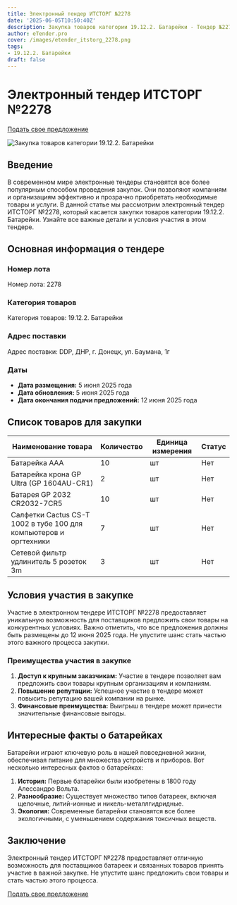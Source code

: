```yaml
---
title: Электронный тендер ИТСТОРГ №2278
date: '2025-06-05T10:50:40Z'
description: Закупка товаров категории 19.12.2. Батарейки - Тендер №2278
author: eTender.pro
cover: /images/etender_itstorg_2278.png
tags:
- 19.12.2. Батарейки
draft: false
---
```

# Электронный тендер ИТСТОРГ №2278

[Подать свое предложение](https://itstorg.ru/tender-2278?utm_source=etender)

![Закупка товаров категории 19.12.2. Батарейки](/images/etender_itstorg_2278.png)

## Введение

В современном мире электронные тендеры становятся все более популярным способом проведения закупок. Они позволяют компаниям и организациям эффективно и прозрачно приобретать необходимые товары и услуги. В данной статье мы рассмотрим электронный тендер ИТСТОРГ №2278, который касается закупки товаров категории 19.12.2. Батарейки. Узнайте все важные детали и условия участия в этом тендере.

## Основная информация о тендере

### Номер лота

Номер лота: 2278

### Категория товаров

Категория товаров: 19.12.2. Батарейки

### Адрес поставки

Адрес поставки: DDP, ДНР, г. Донецк, ул. Баумана, 1г

### Даты

- **Дата размещения:** 5 июня 2025 года
- **Дата обновления:** 5 июня 2025 года
- **Дата окончания подачи предложений:** 12 июня 2025 года

## Список товаров для закупки

| Наименование товара                                                                 | Количество | Единица измерения | Статус |
|-------------------------------------------------------------------------------------|------------|------------------|--------|
| Батарейка AAA                                                                       | 10         | шт               | Нет    |
| Батарейка крона GP Ultra (GP 1604AU-CR1)                                           | 2         | шт               | Нет    |
| Батарея GP 2032 CR2032-7CR5                                                        | 10         | шт               | Нет    |
| Салфетки Cactus CS-T 1002 в тубе 100 для компьютеров и оргтехники                   | 7         | шт               | Нет    |
| Сетевой фильтр удлинитель 5 розеток 3m                                               | 3         | шт               | Нет    |

## Условия участия в закупке

Участие в электронном тендере ИТСТОРГ №2278 предоставляет уникальную возможность для поставщиков предложить свои товары на конкурентных условиях. Важно отметить, что все предложения должны быть размещены до 12 июня 2025 года. Не упустите шанс стать частью этого важного процесса закупки.

### Преимущества участия в закупке

1. **Доступ к крупным заказчикам:** Участие в тендере позволяет вам предложить свои товары крупным организациям и компаниям.
2. **Повышение репутации:** Успешное участие в тендере может повысить репутацию вашей компании на рынке.
3. **Финансовые преимущества:** Выигрыш в тендере может принести значительные финансовые выгоды.

## Интересные факты о батарейках

Батарейки играют ключевую роль в нашей повседневной жизни, обеспечивая питание для множества устройств и приборов. Вот несколько интересных фактов о батарейках:

1. **История:** Первые батарейки были изобретены в 1800 году Алессандро Вольта.
2. **Разнообразие:** Существует множество типов батареек, включая щелочные, литий-ионные и никель-металлгидридные.
3. **Экология:** Современные батарейки становятся все более экологичными, с уменьшением содержания токсичных веществ.

## Заключение

Электронный тендер ИТСТОРГ №2278 предоставляет отличную возможность для поставщиков батареек и связанных товаров принять участие в важной закупке. Не упустите шанс предложить свои товары и стать частью этого процесса.

[Подать свое предложение](https://itstorg.ru/tender-2278?utm_source=etender)